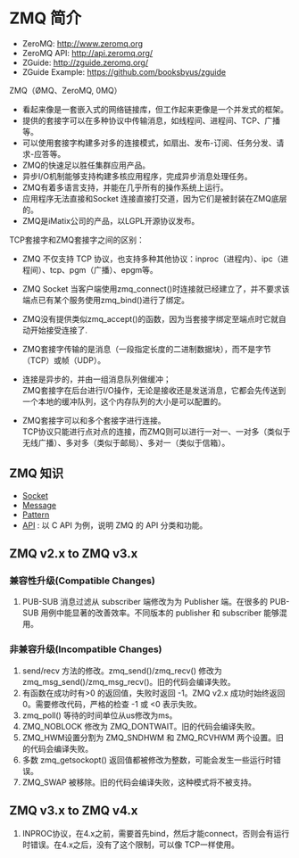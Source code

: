 # ZMQ 简介

 - ZeroMQ: http://www.zeromq.org
 - ZeroMQ API: http://api.zeromq.org/
 - ZGuide: http://zguide.zeromq.org/
 - ZGuide Example: https://github.com/booksbyus/zguide

 ZMQ（ØMQ、ZeroMQ, 0MQ）

 - 看起来像是一套嵌入式的网络链接库，但工作起来更像是一个并发式的框架。
 - 提供的套接字可以在多种协议中传输消息，如线程间、进程间、TCP、广播等。
 - 可以使用套接字构建多对多的连接模式，如扇出、发布-订阅、任务分发、请求-应答等。
 - ZMQ的快速足以胜任集群应用产品。
 - 异步I/O机制能够支持构建多核应用程序，完成异步消息处理任务。
 - ZMQ有着多语言支持，并能在几乎所有的操作系统上运行。
 - 应用程序无法直接和Socket 连接直接打交道，因为它们是被封装在ZMQ底层的。
 - ZMQ是iMatix公司的产品，以LGPL开源协议发布。

TCP套接字和ZMQ套接字之间的区别：

 - ZMQ 不仅支持 TCP 协议，也支持多种其他协议：inproc（进程内）、ipc（进程间）、tcp、pgm（广播）、epgm等。

 - ZMQ Socket 当客户端使用zmq_connect()时连接就已经建立了，并不要求该端点已有某个服务使用zmq_bind()进行了绑定。

 - ZMQ没有提供类似zmq_accept()的函数，因为当套接字绑定至端点时它就自动开始接受连接了.

 - ZMQ套接字传输的是消息（一段指定长度的二进制数据块），而不是字节（TCP）或帧（UDP）。
 
 - 连接是异步的，并由一组消息队列做缓冲；  
 ZMQ套接字在后台进行I/O操作，无论是接收还是发送消息，它都会先传送到一个本地的缓冲队列，这个内存队列的大小是可以配置的。

 - ZMQ套接字可以和多个套接字进行连接。  
 TCP协议只能进行点对点的连接，而ZMQ则可以进行一对一、一对多（类似于无线广播）、多对多（类似于邮局）、多对一（类似于信箱）。

## ZMQ 知识
 
 - [Socket](./COMPONENTS/Socket.md)
 - [Message](./COMPONENTS/Message.md)
 - [Pattern](./COMPONENTS/Patterns.md)
 - [API](./COMPONENTS/API.md) : 以 C API 为例，说明 ZMQ 的 API 分类和功能。

## ZMQ v2.x to ZMQ v3.x

### 兼容性升级(Compatible Changes)

 1. PUB-SUB 消息过滤从 subscriber 端修改为为 Publisher 端。在很多的 PUB-SUB 用例中能显著的改善效率。不同版本的 publisher 和 subscriber 能够混用。

### 非兼容升级(Incompatible Changes)

 1. send/recv 方法的修改。zmq_send()/zmq_recv() 修改为zmq_msg_send()/zmq_msg_recv()。旧的代码会编译失败。
 2. 有函数在成功时有>0 的返回值，失败时返回 -1。ZMQ v2.x 成功时始终返回0。需要修改代码，严格的检查 -1 或 <0 表示失败。
 3. zmq_poll() 等待的时间单位从us修改为ms。
 4. ZMQ_NOBLOCK 修改为 ZMQ_DONTWAIT。旧的代码会编译失败。
 5. ZMQ_HWM设置分割为 ZMQ_SNDHWM 和 ZMQ_RCVHWM 两个设置。旧的代码会编译失败。
 6. 多数 zmq_getsockopt() 返回值都被修改为整数，可能会发生一些运行时错误。
 7. ZMQ_SWAP 被移除。旧的代码会编译失败，这种模式将不被支持。

## ZMQ v3.x to ZMQ v4.x

 1. INPROC协议，在4.x之前，需要首先bind，然后才能connect，否则会有运行时错误。在4.x之后，没有了这个限制，可以像 TCP一样使用。
 

 



